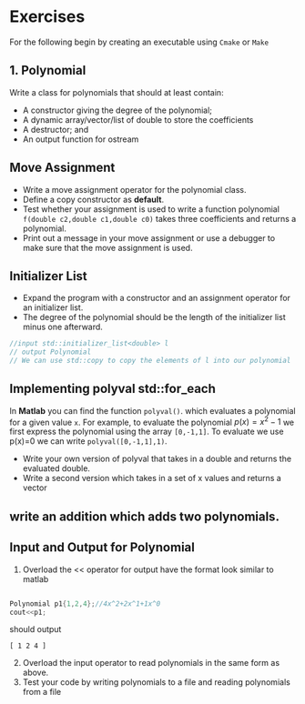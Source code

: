 # Exercises

For the following begin by creating an executable using
`Cmake` or `Make`


## 1. Polynomial

Write a class for polynomials that should at least contain:

- A constructor giving the degree of the polynomial;
- A dynamic array/vector/list of double to store the coefficients
- A destructor; and
- An output function for ostream

## Move Assignment

- Write a move assignment operator for the polynomial class.
- Define a copy constructor as **default**.
- Test whether your assignment is used to write a function
  polynomial `f(double c2,double c1,double c0)` takes three
  coefficients and returns a polynomial.
- Print out a message in your move assignment or use a debugger to
  make sure that the move assignment is used.

## Initializer List

- Expand the program with a constructor and an assignment operator for an initializer list.
- The degree of the polynomial should be the length of the initializer list minus one afterward.

```cpp
//input std::initializer_list<double> l
// output Polynomial
// We can use std::copy to copy the elements of l into our polynomial
```

## Implementing polyval std::for_each

In **Matlab** you can find the function `polyval()`. which evaluates a polynomial
for a given value `x`.  For example, to evaluate the polynomial $p(x)=x^2-1$ we first
express the polynomial using the array `[0,-1,1]`.  To evaluate we use p(x)=0 we can write 
`polyval([0,-1,1],1)`.  

- Write your own version of polyval that takes in a double and returns the evaluated double. 
- Write a second version which takes in a set of x values and returns a vector 


## write an addition which adds two polynomials.

## Input and Output for Polynomial

1. Overload the << operator for output have the format look similar to matlab

```cpp

Polynomial p1{1,2,4};//4x^2+2x^1+1x^0
cout<<p1;
```

should output 

```console
[ 1 2 4 ]
```

2. Overload the input operator to read polynomials in the same form as above.
3. Test your code by writing polynomials to a file and reading polynomials from a file






